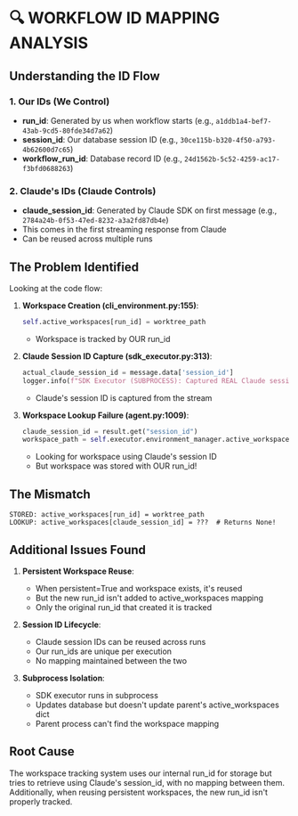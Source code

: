 # 🔍 WORKFLOW ID MAPPING ANALYSIS

## Understanding the ID Flow

### 1. **Our IDs (We Control)**
- **run_id**: Generated by us when workflow starts (e.g., `a1ddb1a4-bef7-43ab-9cd5-80fde34d7a62`)
- **session_id**: Our database session ID (e.g., `30ce115b-b320-4f50-a793-4b62600d7c65`)
- **workflow_run_id**: Database record ID (e.g., `24d1562b-5c52-4259-ac17-f3bfd0688263`)

### 2. **Claude's IDs (Claude Controls)**
- **claude_session_id**: Generated by Claude SDK on first message (e.g., `2784a24b-0f53-47ed-8232-a3a2fd87db4e`)
- This comes in the first streaming response from Claude
- Can be reused across multiple runs

## The Problem Identified

Looking at the code flow:

1. **Workspace Creation (cli_environment.py:155)**:
   ```python
   self.active_workspaces[run_id] = worktree_path
   ```
   - Workspace is tracked by OUR run_id

2. **Claude Session ID Capture (sdk_executor.py:313)**:
   ```python
   actual_claude_session_id = message.data['session_id']
   logger.info(f"SDK Executor (SUBPROCESS): Captured REAL Claude session ID: {actual_claude_session_id}")
   ```
   - Claude's session ID is captured from the stream

3. **Workspace Lookup Failure (agent.py:1009)**:
   ```python
   claude_session_id = result.get("session_id")
   workspace_path = self.executor.environment_manager.active_workspaces.get(claude_session_id)
   ```
   - Looking for workspace using Claude's session ID
   - But workspace was stored with OUR run_id!

## The Mismatch

```
STORED: active_workspaces[run_id] = worktree_path
LOOKUP: active_workspaces[claude_session_id] = ???  # Returns None!
```

## Additional Issues Found

1. **Persistent Workspace Reuse**:
   - When persistent=True and workspace exists, it's reused
   - But the new run_id isn't added to active_workspaces mapping
   - Only the original run_id that created it is tracked

2. **Session ID Lifecycle**:
   - Claude session IDs can be reused across runs
   - Our run_ids are unique per execution
   - No mapping maintained between the two

3. **Subprocess Isolation**:
   - SDK executor runs in subprocess
   - Updates database but doesn't update parent's active_workspaces dict
   - Parent process can't find the workspace mapping

## Root Cause

The workspace tracking system uses our internal run_id for storage but tries to retrieve using Claude's session_id, with no mapping between them. Additionally, when reusing persistent workspaces, the new run_id isn't properly tracked.